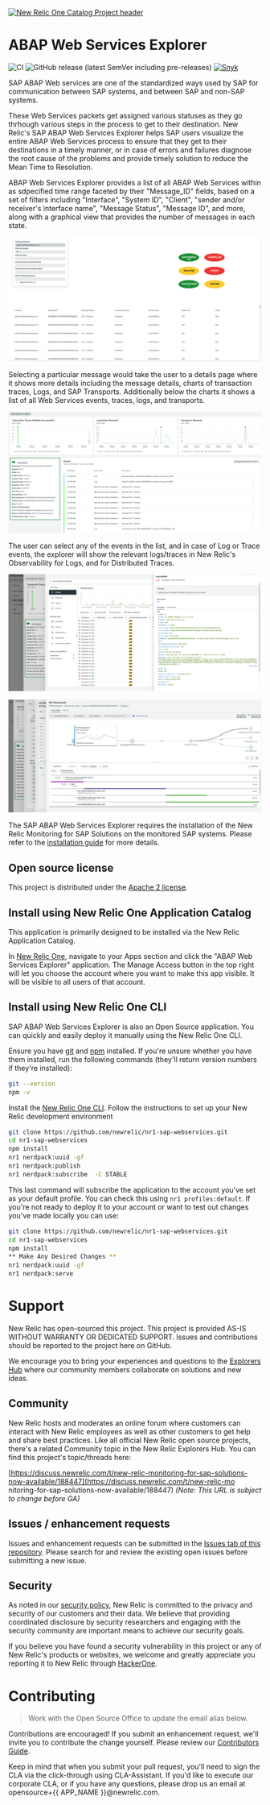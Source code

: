 [![New Relic One Catalog Project header](https://github.com/newrelic/opensource-website/raw/master/src/images/categories/New_Relic_One_Catalog_Project.png)](https://opensource.newrelic.com/oss-category/#new-relic-one-catalog-project)

# ABAP Web Services Explorer

![CI](https://github.com/newrelic/nr1-sap-webservices/workflows/CI/badge.svg) ![GitHub release (latest SemVer including pre-releases)](https://img.shields.io/github/v/release/newrelic/nr1-sap-webservices?include_prereleases&sort=semver) [![Snyk](https://snyk.io/test/github/newrelic/nr1-sap-webservices/badge.svg)](https://snyk.io/test/github/newrelic/nr1-sap-webservices)

SAP ABAP Web services are one of the standardized ways used by SAP for communication between SAP systems, and between SAP and non-SAP systems. 

These Web Services packets get assigned various statuses as they go thrhough various steps in the process to get to their destination. New Relic's SAP ABAP Web Services Explorer helps SAP users visualize the entire ABAP Web Services process to ensure that they get to their destinations in a timely manner, or in case of errors and failures diagnose the root cause of the problems and provide timely solution to reduce the Mean Time to Resolution.

ABAP Web Services Explorer provides a list of all ABAP Web Services within as sdpecified time range faceted by their "Message_ID" fields, based on a set of filters including "Interface", "System ID", "Client", "sender and/or receiver's interface name", "Message Status", "Message ID", and more, along with a graphical view that provides the number of messages in each state.

![overview of SAP ABAP Web Services](./screenshots/screenshot-1.png)

Selecting a particular message would take the user to a details page where it shows more details including the message details, charts of transaction traces, Logs, and SAP Transports. Additionally below the charts it shows a list of all Web Services events, traces, logs, and transports.

![detail page for ABAP Web Services](./screenshots/screenshot-2.png)

The user can select any of the events in the list, and in case of Log or Trace events, the explorer will show the relevant logs/traces in New Relic's Observability for Logs, and for Distributed Traces.

![Log details for ABAP Web Services](./screenshots/screenshot-3.png)

![Log details for ABAP Web Services](./screenshots/screenshot-4.png)

The SAP ABAP Web Services Explorer requires the installation of the New Relic Monitoring for SAP Solutions on the monitored SAP systems.  Please refer to the [installation guide](https://drive.google.com/file/d/1ldVOF2Bo88nVBKn7ai1RIb7Sn6HhmFvI/view?usp=sharing) for more details. 

## Open source license

This project is distributed under the [Apache 2 license](LICENSE).

## Install using New Relic One Application Catalog

This application is primarily designed to be installed via the New Relic Application Catalog.

In [New Relic One](https://one.newrelic.com), navigate to your Apps section and click the "ABAP Web Services Explorer" application. The Manage Access button in the top right will let you choose the account where you want to make this app visible. It will be visible to all users of that account.

## Install using New Relic One CLI

SAP ABAP Web Services Explorer is also an Open Source application. You can quickly and easily deploy it manually using the New Relic One CLI.

Ensure you have [git](https://git-scm.com/book/en/v2/Getting-Started-Installing-Git) and [npm](https://www.npmjs.com/get-npm) installed. If you're unsure whether you have them installed, run the following commands (they'll return version numbers if they're installed):

```bash
git --version
npm -v
```

Install the [New Relic One CLI](https://one.newrelic.com/launcher/developer-center.launcher). Follow the instructions to set up your New Relic development environment

```bash
git clone https://github.com/newrelic/nr1-sap-webservices.git
cd nr1-sap-webservices
npm install
nr1 nerdpack:uuid -gf
nr1 nerdpack:publish
nr1 nerdpack:subscribe  -C STABLE
```
This last command will subscribe the application to the account you've set as your default profile. You can check this using `nr1 profiles:default`. If you're not ready to deploy it to your account or want to test out changes you've made locally you can use:

```bash
git clone https://github.com/newrelic/nr1-sap-webservices.git
cd nr1-sap-webservices
npm install
** Make Any Desired Changes **
nr1 nerdpack:uuid -gf
nr1 nerdpack:serve
```

# Support

New Relic has open-sourced this project. This project is provided AS-IS WITHOUT WARRANTY OR DEDICATED SUPPORT. Issues and contributions should be reported to the project here on GitHub.

We encourage you to bring your experiences and questions to the [Explorers Hub](https://discuss.newrelic.com) where our community members collaborate on solutions and new ideas.

## Community

New Relic hosts and moderates an online forum where customers can interact with New Relic employees as well as other customers to get help and share best practices. Like all official New Relic open source projects, there's a related Community topic in the New Relic Explorers Hub. You can find this project's topic/threads here:

[https://discuss.newrelic.com/t/new-relic-monitoring-for-sap-solutions-now-available/188447](https://discuss.newrelic.com/t/new-relic-mo    nitoring-for-sap-solutions-now-available/188447)
*(Note: This URL is subject to change before GA)*

## Issues / enhancement requests

Issues and enhancement requests can be submitted in the [Issues tab of this repository](../../issues). Please search for and review the existing open issues before submitting a new issue.

## Security

As noted in our [security policy](https://github.com/newrelic/nr1-sap-webservices/security/policy), New Relic is committed to the privacy and security of our customers and their data. We believe that providing coordinated disclosure by security researchers and engaging with the security community are important means to achieve our security goals.

If you believe you have found a security vulnerability in this project or any of New Relic's products or websites, we welcome and greatly appreciate you reporting it to New Relic through [HackerOne](https://hackerone.com/newrelic).

# Contributing

> Work with the Open Source Office to update the email alias below.

Contributions are encouraged! If you submit an enhancement request, we'll invite you to contribute the change yourself. Please review our [Contributors Guide](CONTRIBUTING.md).

Keep in mind that when you submit your pull request, you'll need to sign the CLA via the click-through using CLA-Assistant. If you'd like to execute our corporate CLA, or if you have any questions, please drop us an email at opensource+{{ APP_NAME }}@newrelic.com.
